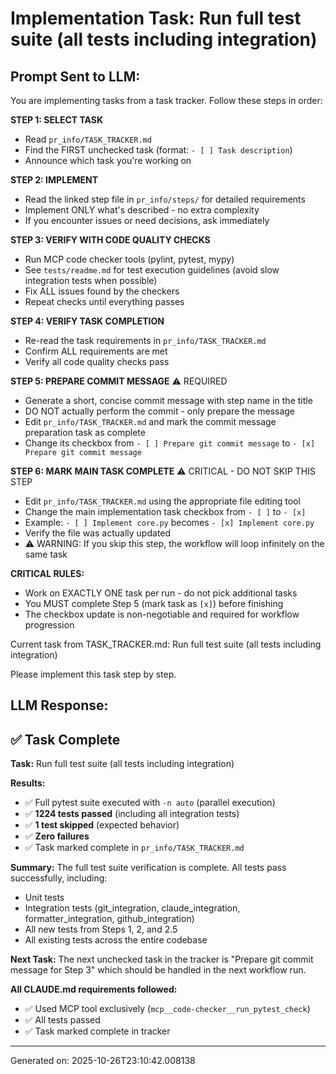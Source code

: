 # Implementation Task: Run full test suite (all tests including integration)

## Prompt Sent to LLM:
You are implementing tasks from a task tracker. Follow these steps in order:

**STEP 1: SELECT TASK**
- Read `pr_info/TASK_TRACKER.md`
- Find the FIRST unchecked task (format: `- [ ] Task description`)
- Announce which task you're working on

**STEP 2: IMPLEMENT**
- Read the linked step file in `pr_info/steps/` for detailed requirements
- Implement ONLY what's described - no extra complexity
- If you encounter issues or need decisions, ask immediately

**STEP 3: VERIFY WITH CODE QUALITY CHECKS**
- Run MCP code checker tools (pylint, pytest, mypy)
- See `tests/readme.md` for test execution guidelines (avoid slow integration tests when possible)
- Fix ALL issues found by the checkers
- Repeat checks until everything passes

**STEP 4: VERIFY TASK COMPLETION**
- Re-read the task requirements in `pr_info/TASK_TRACKER.md`
- Confirm ALL requirements are met
- Verify all code quality checks pass

**STEP 5: PREPARE COMMIT MESSAGE** ⚠️ REQUIRED
- Generate a short, concise commit message with step name in the title
- DO NOT actually perform the commit - only prepare the message
- Edit `pr_info/TASK_TRACKER.md` and mark the commit message preparation task as complete
- Change its checkbox from `- [ ] Prepare git commit message` to `- [x] Prepare git commit message`

**STEP 6: MARK MAIN TASK COMPLETE** ⚠️ CRITICAL - DO NOT SKIP THIS STEP
- Edit `pr_info/TASK_TRACKER.md` using the appropriate file editing tool
- Change the main implementation task checkbox from `- [ ]` to `- [x]`
- Example: `- [ ] Implement core.py` becomes `- [x] Implement core.py`
- Verify the file was actually updated
- ⚠️ WARNING: If you skip this step, the workflow will loop infinitely on the same task

**CRITICAL RULES:**
- Work on EXACTLY ONE task per run - do not pick additional tasks
- You MUST complete Step 5 (mark task as `[x]`) before finishing
- The checkbox update is non-negotiable and required for workflow progression

Current task from TASK_TRACKER.md: Run full test suite (all tests including integration)

Please implement this task step by step.

## LLM Response:
## ✅ Task Complete

**Task:** Run full test suite (all tests including integration)

**Results:**
- ✅ Full pytest suite executed with `-n auto` (parallel execution)
- ✅ **1224 tests passed** (including all integration tests)
- ✅ **1 test skipped** (expected behavior)
- ✅ **Zero failures**
- ✅ Task marked complete in `pr_info/TASK_TRACKER.md`

**Summary:**
The full test suite verification is complete. All tests pass successfully, including:
- Unit tests
- Integration tests (git_integration, claude_integration, formatter_integration, github_integration)
- All new tests from Steps 1, 2, and 2.5
- All existing tests across the entire codebase

**Next Task:** The next unchecked task in the tracker is "Prepare git commit message for Step 3" which should be handled in the next workflow run.

**All CLAUDE.md requirements followed:**
- ✅ Used MCP tool exclusively (`mcp__code-checker__run_pytest_check`)
- ✅ All tests passed
- ✅ Task marked complete in tracker

---
Generated on: 2025-10-26T23:10:42.008138